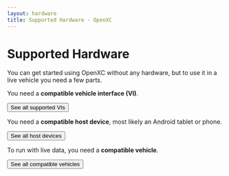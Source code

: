 ```yaml
---
layout: hardware
title: Supported Hardware - OpenXC
---
```


<div class="page-header">
    <h1>Supported Hardware</h1>
</div>

You can get started using OpenXC without any hardware, but to use it in a live
vehicle you need a few parts.

You need a **compatible vehicle interface (VI)**.

<a href="/vehicle-interface/hardware.html">
<button type="button" class="btn btn-primary btn-lg">
See all supported VIs
</button>
</a>

You need a **compatible host device**, most likely an Android tablet or phone.

<a href="/host-devices/hardware.html">
<button type="button" class="btn btn-primary btn-lg">
See all host devices
</button>
</a>

To run with live data, you need a **compatible vehicle**.

<a href="/hardware/vehicles.html">
<button type="button" class="btn btn-primary btn-lg">
See all compatible vehicles
</button>
</a>
